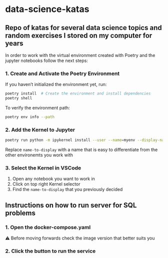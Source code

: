 # data-science-katas

## Repo of katas for several data science topics and random exercises I stored on my computer for years

In order to work with the virtual environment created with Poetry and the jupyter notebooks follow the next steps:


### 1. Create and Activate the Poetry Environment
If you haven’t initialized the environment yet, run:

```sh
poetry install  # Create the environment and install dependencies
poetry shell
```

To verify the environment path:

```sh
poetry env info --path
```

### 2. Add the Kernel to Jupyter

```sh
poetry run python -m ipykernel install --user --name=myenv --display-name"name-to-display"
```
Replace `name-to-display` with a name that is easy to differentiate from the other environemts you work with

###  3. Select the Kernel in VSCode
1. Open any notebook you want to work in
2. Click on top right Kernel selector
3. Find the `name-to-display` that you previously decided


## Instructions on how to run server for SQL problems

### 1. Open the docker-compose.yaml

   ⚠️ Before moving forwards check the image version that better suits you  

### 2. Click the button to run the service


